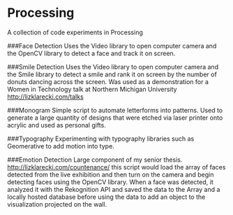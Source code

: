 # Processing
A collection of code experiments in Processing


###Face Detection
Uses the Video library to open computer camera and the OpenCV library to detect a face and track it on screen.

###Smile Detection
Uses the Video library to open computer camera and the Smile library to detect a smile and rank it on screen by the number of donuts dancing across the screen. Was used as a demonstration for a Women in Technology talk at Northern Michigan University http://lizklarecki.com/talks


###Monogram
Simple script to automate letterforms into patterns. Used to generate a large quantity of designs that were etched via laser printer onto acrylic and used as personal gifts.

###Typography
Experimenting with typography libraries such as Geomerative to add motion into type.

###Emotion Detection
Large component of my senior thesis. http://lizklarecki.com/countenance/ this script would load the array of faces detected from the live exhibition and then turn on the camera and begin detecting faces using the OpenCV library. When a face was detected, it analyzed it with the Rekognition API and saved the data to the Array and a locally hosted database before using the data to add an object to the visualization projected on the wall.


